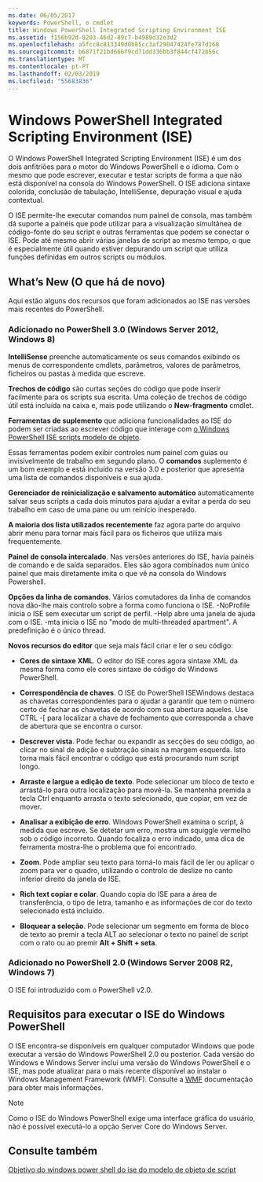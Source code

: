 ```yaml
---
ms.date: 06/05/2017
keywords: PowerShell, o cmdlet
title: Windows PowerShell Integrated Scripting Environment ISE
ms.assetid: f156b92d-0203-46d2-89c7-b4989d32e3d2
ms.openlocfilehash: a5fcc8c813349d0b85cc3af29047424fe787d168
ms.sourcegitcommit: b6871f21bd666f9cd71dd336bb3f844cf472b56c
ms.translationtype: MT
ms.contentlocale: pt-PT
ms.lasthandoff: 02/03/2019
ms.locfileid: "55683836"
---
```

# <a name="windows-powershell-integrated-scripting-environment-ise"></a>Windows PowerShell Integrated Scripting Environment (ISE)

O Windows PowerShell Integrated Scripting Environment (ISE) é um dos dois anfitriões para o motor do Windows PowerShell e o idioma. Com o mesmo que pode escrever, executar e testar scripts de forma a que não está disponível na consola do Windows PowerShell. O ISE adiciona sintaxe colorida, conclusão de tabulação, IntelliSense, depuração visual e ajuda contextual.

O ISE permite-lhe executar comandos num painel de consola, mas também dá suporte a painéis que pode utilizar para a visualização simultânea de código-fonte do seu script e outras ferramentas que podem se conectar o ISE. Pode até mesmo abrir várias janelas de script ao mesmo tempo, o que é especialmente útil quando estiver depurando um script que utiliza funções definidas em outros scripts ou módulos.

## <a name="whats-new"></a>What’s New (O que há de novo)

Aqui estão alguns dos recursos que foram adicionados ao ISE nas versões mais recentes do PowerShell.

### <a name="added-in-powershell-30-windows-server-2012-windows-8"></a>Adicionado no PowerShell 3.0 (Windows Server 2012, Windows 8)

**IntelliSense** preenche automaticamente os seus comandos exibindo os menus de correspondente cmdlets, parâmetros, valores de parâmetros, ficheiros ou pastas à medida que escreve.

**Trechos de código** são curtas seções do código que pode inserir facilmente para os scripts sua escrita. Uma coleção de trechos de código útil está incluída na caixa e, mais pode utilizando o **New-fragmento** cmdlet.

**Ferramentas de suplemento** que adiciona funcionalidades ao ISE do podem ser criadas ao escrever código que interage com [o Windows PowerShell ISE scripts modelo de objeto](../../core-powershell/ise/The-ISE-Object-Model-Hierarchy.md).

Essas ferramentas podem exibir controles num painel com guias ou invisivelmente de trabalho em segundo plano. O **comandos** suplemento é um bom exemplo e está incluído na versão 3.0 e posterior que apresenta uma lista de comandos disponíveis e sua ajuda.

**Gerenciador de reinicialização e salvamento automático** automaticamente salvar seus scripts a cada dois minutos para ajudar a evitar a perda do seu trabalho em caso de uma pane ou um reinício inesperado.

**A maioria dos lista utilizados recentemente** faz agora parte do arquivo abrir menu para tornar mais fácil para os ficheiros que utiliza mais frequentemente.

**Painel de consola intercalado**. Nas versões anteriores do ISE, havia painéis de comando e de saída separados. Eles são agora combinados num único painel que mais diretamente imita o que vê na consola do Windows Powershell.

**Opções da linha de comandos**. Vários comutadores da linha de comandos nova dão-lhe mais controlo sobre a forma como funciona o ISE. -NoProfile inicia o ISE sem executar um script de perfil. -Help abre uma janela de ajuda com o ISE. -mta inicia o ISE no "modo de multi-threaded apartment". A predefinição é o único thread.

**Novos recursos do editor** que seja mais fácil criar e ler o seu código:

- **Cores de sintaxe XML**. O editor do ISE cores agora sintaxe XML da mesma forma como ele cores sintaxe de código do Windows PowerShell.

- **Correspondência de chaves**. O ISE do PowerShell ISEWindows destaca as chavetas correspondentes para o ajudar a garantir que tem o número certo de fechar as chavetas de acordo com sua abertura aqueles. Use CTRL -\[ para localizar a chave de fechamento que corresponda a chave de abertura que se encontra o cursor.

- **Descrever vista**. Pode fechar ou expandir as secções do seu código, ao clicar no sinal de adição e subtração sinais na margem esquerda. Isto torna mais fácil encontrar o código que está procurando num script longo.

- **Arraste e largue a edição de texto**. Pode selecionar um bloco de texto e arrastá-lo para outra localização para movê-la. Se mantenha premida a tecla Ctrl enquanto arrasta o texto selecionado, que copiar, em vez de mover.

- **Analisar a exibição de erro**. Windows PowerShell examina o script, à medida que escreve. Se detetar um erro, mostra um squiggle vermelho sob o código incorreto. Quando focaliza o erro indicado, uma dica de ferramenta mostra-lhe o problema que foi encontrado.

- **Zoom**. Pode ampliar seu texto para torná-lo mais fácil de ler ou aplicar o zoom para ver o quadro, utilizando o controlo de deslize no canto inferior direito da janela de ISE.

- **Rich text copiar e colar**. Quando copia do ISE para a área de transferência, o tipo de letra, tamanho e as informações de cor do texto selecionado está incluído.

- **Bloquear a seleção**. Pode selecionar um segmento em forma de bloco de texto ao premir a tecla ALT ao selecionar o texto no painel de script com o rato ou ao premir **Alt + Shift + seta**.

### <a name="added-in-powershell-20-windows-server-2008-r2-windows-7"></a>Adicionado no PowerShell 2.0 (Windows Server 2008 R2, Windows 7)

O ISE foi introduzido com o PowerShell v2.0.

## <a name="requirements-for-running-the-windows-powershell-ise"></a>Requisitos para executar o ISE do Windows PowerShell

O ISE encontra-se disponíveis em qualquer computador Windows que pode executar a versão do Windows PowerShell 2.0 ou posterior. Cada versão do Windows e Windows Server inclui uma versão do Windows PowerShell e o ISE, mas pode atualizar para o mais recente disponível ao instalar o Windows Management Framework (WMF). Consulte a [WMF](/powershell/wmf) documentação para obter mais informações.

> [!NOTE]
> Como o ISE do Windows PowerShell exige uma interface gráfica do usuário, não é possível executá-lo a opção Server Core do Windows Server.

## <a name="see-also"></a>Consulte também

[Objetivo do windows power shell do ise do modelo de objeto de script](../../core-powershell/ise/Purpose-of-the-Windows-PowerShell-ISE-Scripting-Object-Model.md)